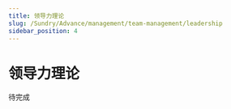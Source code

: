 ```yaml
---
title: 领导力理论
slug: /Sundry/Advance/management/team-management/leadership
sidebar_position: 4
---
```


# 领导力理论

待完成



